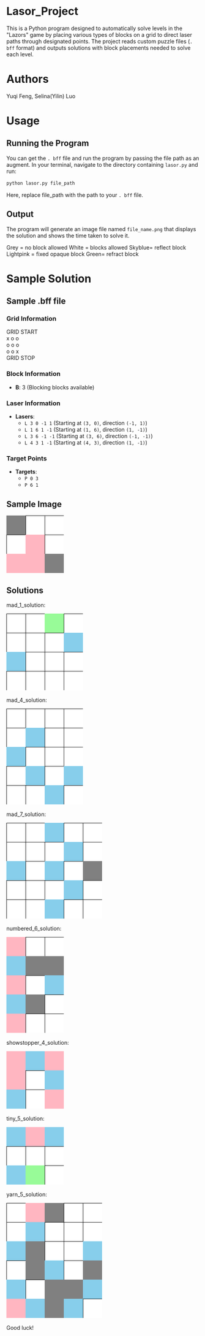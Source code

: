 # Lasor_Project
This is a Python program designed to automatically solve levels in the "Lazors" game by placing various types of blocks on a grid to direct laser paths through designated points. The project reads custom puzzle files (`. bff` format) and outputs solutions with block placements needed to solve each level.

# Authors
Yuqi Feng, Selina(Yilin) Luo

# Usage
## Running the Program 
You can get the `. bff` file and run the program by passing the file path as an augment.
In your terminal, navigate to the directory containing `lasor.py` and run:
```markdown
python lasor.py file_path
```
Here, replace file_path with the path to your `. bff` file.

## Output
The program will generate an image file named `file_name.png` that displays the solution and shows the time taken to solve it.

 Grey = no block allowed
 White = blocks allowed
 Skyblue= reflect block
 Lightpink = fixed opaque block
 Green= refract block



# Sample Solution
## Sample .bff file
### Grid Information
GRID START<br>
x o o <br>
o o o <br>
o o x<br>
GRID STOP<br>

### Block Information

- **B**: 3 (Blocking blocks available)

### Laser Information

- **Lasers**:
  - `L 3 0 -1 1` (Starting at `(3, 0)`, direction `(-1, 1)`)
  - `L 1 6 1 -1` (Starting at `(1, 6)`, direction `(1, -1)`)
  - `L 3 6 -1 -1` (Starting at `(3, 6)`, direction `(-1, -1)`)
  - `L 4 3 1 -1` (Starting at `(4, 3)`, direction `(1, -1)`)

### Target Points

- **Targets**:
  - `P 0 3`
  - `P 6 1`
## Sample Image
![alt test](solution_output.png)
## Solutions
mad_1_solution:
 
![mad_1](mad_1.png)

mad_4_solution:

![mad_4](mad_4.png)
 
mad_7_solution:

![](mad_7.png)

numbered_6_solution:

![](numbered_6.png)

showstopper_4_solution:
 
![](showstopper_4.png)

tiny_5_solution:

![](tiny_5.png)

yarn_5_solution:

![](yarn_5.png)

 Good luck!
